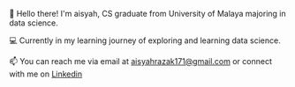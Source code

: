 👋 Hello there! I'm aisyah, CS graduate from University of Malaya majoring in data science.

💻 Currently in my learning journey of exploring and learning data science. 

📫 You can reach me via email at [aisyahrazak171@gmail.com](aisyahrazak171@gmail.com) or connect with me on [Linkedin](https://www.linkedin.com/in/aisyahh-razak/)

<!--
**aisyahrzk/aisyahrzk** is a ✨ _special_ ✨ repository because its `README.md` (this file) appears on your GitHub profile.

Here are some ideas to get you started:

- 🔭 I’m currently working on ...
- 🌱 I’m currently learning ...
- 👯 I’m looking to collaborate on ...
- 🤔 I’m looking for help with ...
- 💬 Ask me about ...
- 📫 How to reach me: ...
- 😄 Pronouns: ...
- ⚡ Fun fact: ...
-->
